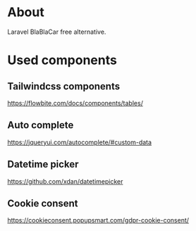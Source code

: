 # About

Laravel BlaBlaCar free alternative.

# Used components

## Tailwindcss components

https://flowbite.com/docs/components/tables/

## Auto complete

https://jqueryui.com/autocomplete/#custom-data

## Datetime picker

https://github.com/xdan/datetimepicker

## Cookie consent

https://cookieconsent.popupsmart.com/gdpr-cookie-consent/
